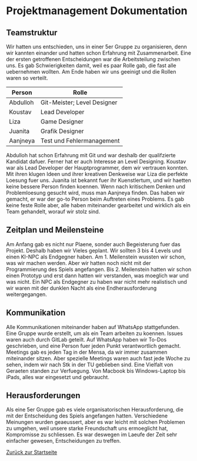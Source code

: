 # Projektmanagement Dokumentation

## Teamstruktur
Wir hatten uns entschieden, uns in einer 5er Gruppe zu organisieren, denn wir kannten einander und hatten schon Erfahrung mit Zusammenarbeit. Eine der ersten getroffenen Entscheidungen war die Arbeitsteilung zwischen uns. Es gab Schwierigkeiten damit, weil es paar Rolle gab, die fast alle uebernehmen wollten. Am Ende haben wir uns geeinigt und die Rollen waren so verteilt. 

|Person       |Rolle                      |
|---          |---                        |
|Abdulloh     |Git-Meister; Level Designer|
|Koustav      |Lead Developer             |
|Liza         |Game Designer              |
|Juanita      |Grafik Designer            |
|Aanjneya     |Test und Fehlermanagement  |

Abdulloh hat schon Erfahrung mit Git und war deshalb der qualifzierte Kandidat dafuer. Ferner hat er auch Interesse an Level 
    Designing. Koustav war als Lead Developer der Hauptprogrammer, dem wir vertrauen konnten. Mit ihren klugen Ideen und ihrer 
    kreativen Denkweise war Liza die perfekte Loesung fuer uns. Juanita ist bekannt fuer ihr Kuenstlertum, und wir haetten keine 
    bessere Person finden koennen. Wenn nach kritischem Denken und Problemloesung gesucht wird, muss man Aanjneya finden. Das 
    haben wir gemacht, er war der go-to Person beim Auftreten eines Problems. 
    Es gab keine feste Rolle aber, alle haben miteinander gearbeitet und wirklich als ein Team gehandelt, worauf wir stolz sind.




## Zeitplan und Meilensteine

Am Anfang gab es nicht nur Plaene, sonder auch Begeisterung fuer das Projekt. Deshalb haben wir Vieles geplant. Wir sollten 
    3 bis 4 Levels und einen KI-NPC als Endgegner haben. Am 1. Meilenstein wussten wir schon, was wir machen werden. Aber wir hatten
    noch nicht mit der Programmierung des Spiels angefangen. Bis 2. Meilenstein hatten wir schon einen Prototyp und erst dann hatten
    wir verstanden, was moeglich war und was nicht. Ein NPC als Endgegner zu haben war nicht mehr realistisch und wir waren mit der 
    dunklen Nacht als eine Endherausforderung weitergegangen.


## Kommunikation

Alle Kommunikationen miteinander haben auf WhatsApp stattgefunden. Eine Gruppe wurde erstellt, um als ein Team arbeiten zu koennen.
    Issues waren auch durch GitLab geteilt. Auf WhatsApp haben wir To-Dos geschrieben, und eine Person fuer jeden Punkt verantwortlich gemacht.
    Meetings gab es jeden Tag in der Mensa, da wir immer zusammen miteinander sitzen. Aber spezielle Meetings waren auch fast jede Woche zu sehen, indem wir nach Stk in der TU geblieben sind.
    Eine Vielfalt von Geraeten standen zur Verfuegung. Von Macbook bis Windows-Laptop bis iPads, alles war eingesetzt und gebraucht. 


## Herausforderungen

Als eine 5er Gruppe gab es viele organisatorischen Herausforderung, die mit der Entscheidung des Spiels angefangen hatten. Verschiedene Meinungen
    wurden geaeussert, aber es war leicht mit solchen Problemen zu umgehen, weil unsere starke Freundschaft uns ermoeglicht hat, Kompromisse zu schliessen. Es war deswegen im Laeufe der Zeit
    sehr einfacher gewesen, Entscheidungen zu treffen. 


[Zurück zur Startseite](../README.md)